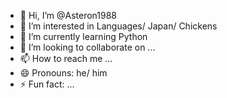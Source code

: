 - 👋 Hi, I’m @Asteron1988
- 👀 I’m interested in Languages/ Japan/ Chickens
- 🌱 I’m currently learning Python
- 💞️ I’m looking to collaborate on ...
- 📫 How to reach me ...
- 😄 Pronouns: he/ him
- ⚡ Fun fact: ...

<!---
Asteron1988/Asteron1988 is a ✨ special ✨ repository because its `README.md` (this file) appears on your GitHub profile.
You can click the Preview link to take a look at your changes.
--->
